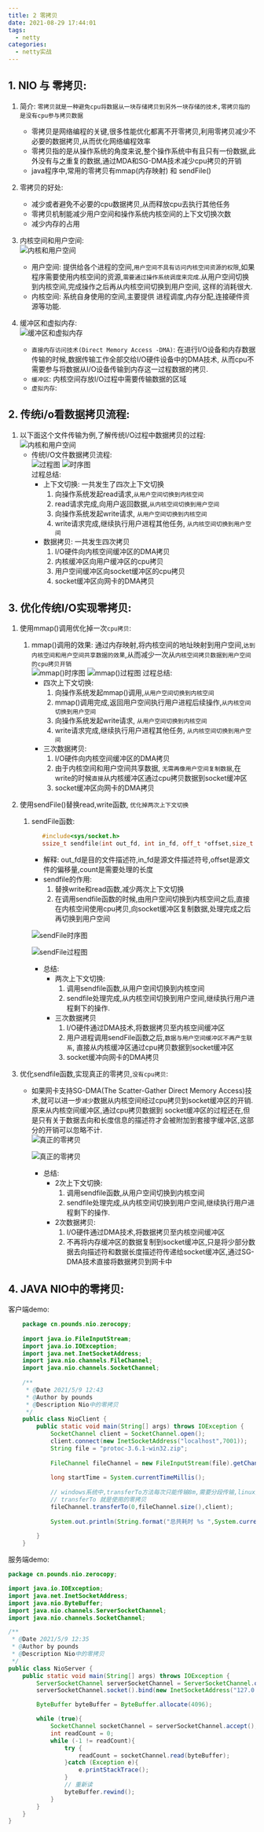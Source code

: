 ```yaml
---
title: 2 零拷贝
date: 2021-08-29 17:44:01
tags:
  - netty
categories:
  - netty实战
---
```


## 1. NIO 与 零拷贝:  

1. 简介: `零拷贝就是一种避免cpu将数据从一块存储拷贝到另外一块存储的技术,零拷贝指的是没有cpu参与拷贝数据`  
   - 零拷贝是网络编程的关键,很多性能优化都离不开零拷贝,利用零拷贝减少不必要的数据拷贝,从而优化网络编程效率  
   - 零拷贝指的是从操作系统的角度来说,整个操作系统中有且只有一份数据,此外没有与之重复的数据,通过MDA和SG-DMA技术减少cpu拷贝的开销
   - java程序中,常用的零拷贝有mmap(内存映射) 和 sendFile()

2. 零拷贝的好处:  
   - 减少或者避免不必要的cpu数据拷贝,从而释放cpu去执行其他任务  
   - 零拷贝机制能减少用户空间和操作系统内核空间的上下文切换次数
   - 减少内存的占用  
3. 内核空间和用户空间:  
   ![内核和用户空间](2_零拷贝/内核和用户空间.png)  
   - 用户空间: 提供给各个进程的空间,`用户空间不具有访问内核空间资源的权限`,如果程序需要使用内核空间的资源,`需要通过操作系统调度来完成`.从用户空间切换到内核空间,完成操作之后再从内核空间切换到用户空间,
     这样的消耗很大.
   - 内核空间: 系统自身使用的空间,主要提供 进程调度,内存分配,连接硬件资源等功能.  
4. 缓冲区和虚拟内存:  
   ![缓冲区和虚拟内存](2_零拷贝/缓冲区和虚拟内存.png)  
   - `直接内存访问技术(Direct Memory Access -DMA)`: 在进行I/O设备和内存数据传输的时候,数据传输工作全部交给I/O硬件设备中的DMA技术,
     从而cpu不需要参与将数据从I/O设备传输到内存这一过程数据的拷贝.  
   - `缓冲区`:  内核空间存放I/O过程中需要传输数据的区域  
   - `虚拟内存`:  

## 2. 传统i/o看数据拷贝流程:  

1. 以下面这个文件传输为例,了解传统I/O过程中数据拷贝的过程:  
   ![内核和用户空间](2_零拷贝/传统文件传输代码.png)  
   - 传统I/O文件数据拷贝流程:  
     ![过程图](2_零拷贝/传统文件传输过程图.png)
     ![时序图](2_零拷贝/传统文件传输拷贝流程时序图.png)  
     过程总结:
      - 上下文切换: 一共发生了四次上下文切换
        1. 向操作系统发起read请求,`从用户空间切换到内核空间`  
        2. read请求完成,向用户返回数据,`从内核空间切换到用户空间`  
        3. 向操作系统发起write请求, `从用户空间切换到内核空间`  
        4. write请求完成,继续执行用户进程其他任务, `从内核空间切换到用户空间`  
      - 数据拷贝:  一共发生四次拷贝
        1. I/O硬件向内核空间缓冲区的DMA拷贝
        2. 内核缓冲区向用户缓冲区的cpu拷贝  
        3. 用户空间缓冲区向socket缓冲区的cpu拷贝  
        4. socket缓冲区向网卡的DMA拷贝

## 3. 优化传统I/O实现零拷贝:  

1. 使用mmap()调用优化掉一次`cpu拷贝`:  

   1. mmap()调用的效果: 通过内存映射,将内核空间的地址映射到用户空间,`达到内核空间和用户空间共享数据的效果`,从而减少一次从`内核空间拷贝数据到用户空间的cpu拷贝开销`  
      ![mmap()时序图](2_零拷贝/image-20210829174556320.png)
      ![mmap()过程图](2_零拷贝/image-20210829174624103.png) 
      过程总结:  
      - 四次上下文切换:  
        1. 向操作系统发起mmap()调用,`从用户空间切换到内核空间`
        2. mmap()调用完成,返回用户空间执行用户进程后续操作,`从内核空间切换到用户空间`
        3. 向操作系统发起write请求, `从用户空间切换到内核空间`
        4. write请求完成,继续执行用户进程其他任务, `从内核空间切换到用户空间` 
      - 三次数据拷贝:  
        1. I/O硬件向内核空间缓冲区的DMA拷贝
        2. 由于内核空间和用户空间共享数据, `无需再像用户空间复制数据`,在write的时候`直接`从内核缓冲区通过cpu拷贝数据到socket缓冲区
        3. socket缓冲区向网卡的DMA拷贝

2. 使用sendFile()替换read,write函数, `优化掉两次上下文切换`  

   1. sendFile函数: 

      ```c++
         #include<sys/socket.h>
         ssize_t sendfile(int out_fd, int in_fd, off_t *offset,size_t count);
      ```

      - 解释: out_fd是目的文件描述符,in_fd是源文件描述符号,offset是源文件的偏移量,count是需要处理的长度
      - sendfile的作用: 
        1. 替换write和read函数,减少两次上下文切换
        2. 在调用sendfile函数的时候,由用户空间切换到内核空间之后,直接在内核空间使用cpu拷贝,向socket缓冲区复制数据,处理完成之后再切换到用户空间  

      ![sendFile时序图](2_零拷贝/image-20210829174713842.png)

      ![sendFile过程图](2_零拷贝/image-20210829174745347.png)

      - 总结:  
        - 两次上下文切换:  
          1. 调用sendfile函数,从用户空间切换到内核空间  
          2. sendfile处理完成,从内核空间切换到用户空间,继续执行用户进程剩下的操作.
        - 三次数据拷贝
          1. I/O硬件通过DMA技术,将数据拷贝至内核空间缓冲区  
          2. 用户进程调用sendFile函数之后,`数据与用户空间缓冲区不再产生联系`, 直接从内核缓冲区通过cpu拷贝数据到socket缓冲区
          3. socket缓冲向网卡的DMA拷贝  

3. 优化sendfile函数,实现真正的零拷贝,`没有cpu拷贝`:  

   - 如果网卡支持SG-DMA(The Scatter-Gather Direct Memory Access)技术,就可以进一步`减少`数据从内核空间经过cpu拷贝到socket缓冲区的开销.原来从内核空间缓冲区,通过cpu拷贝数据到
     socket缓冲区的过程还在,但是只有关于数据去向和长度信息的描述符才会被附加到套接字缓冲区,这部分的开销可以忽略不计.  
     ![真正的零拷贝](2_零拷贝/image-20210829174854638.png)

     ![真正的零拷贝](2_零拷贝/image-20210829174921676.png)

     - 总结:  
       - 2次上下文切换:
         1. 调用sendfile函数,从用户空间切换到内核空间
         2. sendfile处理完成,从内核空间切换到用户空间,继续执行用户进程剩下的操作. 
       - 2次数据拷贝:  
         1. I/O硬件通过DMA技术,将数据拷贝至内核空间缓冲区  
         2. 不再将内存缓冲区的数据复制到socket缓冲区,只是将少部分数据去向描述符和数据长度描述符传递给socket缓冲区,通过SG-DMA技术直接将数据拷贝到网卡中  


## 4. JAVA NIO中的零拷贝:

客户端demo:  

```java
    package cn.pounds.nio.zerocopy;
    
    import java.io.FileInputStream;
    import java.io.IOException;
    import java.net.InetSocketAddress;
    import java.nio.channels.FileChannel;
    import java.nio.channels.SocketChannel;
    
    /**
     * @Date 2021/5/9 12:43
     * @Author by pounds
     * @Description Nio中的零拷贝
     */
    public class NioClient {
        public static void main(String[] args) throws IOException {
            SocketChannel client = SocketChannel.open();
            client.connect(new InetSocketAddress("localhost",7001));
            String file = "protoc-3.6.1-win32.zip";
    
            FileChannel fileChannel = new FileInputStream(file).getChannel();
    
            long startTime = System.currentTimeMillis();
    
            // windows系统中,transferTo方法每次只能传输8m,需要分段传输,linux系统则不需要,下面这个写法是linux的写法\
            // transferTo 就是使用的零拷贝
            fileChannel.transferTo(0,fileChannel.size(),client);
    
            System.out.println(String.format("总共耗时 %s ",System.currentTimeMillis() - startTime));
    
        }
    }
```

服务端demo:  

```java
package cn.pounds.nio.zerocopy;

import java.io.IOException;
import java.net.InetSocketAddress;
import java.nio.ByteBuffer;
import java.nio.channels.ServerSocketChannel;
import java.nio.channels.SocketChannel;

/**
 * @Date 2021/5/9 12:35
 * @Author by pounds
 * @Description Nio中的零拷贝
 */
public class NioServer {
    public static void main(String[] args) throws IOException {
        ServerSocketChannel serverSocketChannel = ServerSocketChannel.open();
        serverSocketChannel.socket().bind(new InetSocketAddress("127.0.0.1",7001));

        ByteBuffer byteBuffer = ByteBuffer.allocate(4096);

        while (true){
            SocketChannel socketChannel = serverSocketChannel.accept();
            int readCount = 0;
            while (-1 != readCount){
                try {
                    readCount = socketChannel.read(byteBuffer);
                }catch (Exception e){
                    e.printStackTrace();
                }
                // 重新读
                byteBuffer.rewind();
            }
        }
    }
}
```
